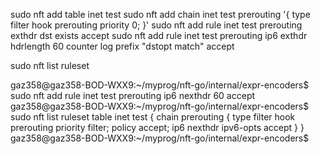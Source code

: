 sudo nft add table inet test
sudo nft add chain inet test prerouting '{ type filter hook prerouting priority 0; }'
sudo nft add rule inet test prerouting exthdr dst exists accept
sudo nft add rule inet test prerouting ip6 exthdr hdrlength 60 counter log prefix "dstopt match" accept


sudo nft list ruleset




gaz358@gaz358-BOD-WXX9:~/myprog/nft-go/internal/expr-encoders$ sudo nft add rule inet test prerouting ip6 nexthdr 60 accept
gaz358@gaz358-BOD-WXX9:~/myprog/nft-go/internal/expr-encoders$ sudo nft list ruleset
table inet test {
        chain prerouting {
                type filter hook prerouting priority filter; policy accept;
                ip6 nexthdr ipv6-opts accept
        }
}
gaz358@gaz358-BOD-WXX9:~/myprog/nft-go/internal/expr-encoders$ 


















